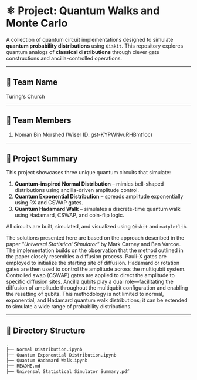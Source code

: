 # ⚛️ Project: Quantum Walks and Monte Carlo 

A collection of quantum circuit implementations designed to simulate **quantum probability distributions** using `Qiskit`. This repository explores quantum analogs of **classical distributions** through clever gate constructions and ancilla-controlled operations.

---

## 🚀   Team Name 

Turing's Church

---

## 🔬   Team Members 

1. Noman Bin Morshed (Wiser ID: gst-KYPWNvuRHBmt1oc)

---

## 🧠 Project Summary

This project showcases three unique quantum circuits that simulate:

1. **Quantum-inspired Normal Distribution** – mimics bell-shaped distributions using ancilla-driven amplitude control.
2. **Quantum Exponential Distribution** – spreads amplitude exponentially using RX and CSWAP gates.
3. **Quantum Hadamard Walk** – simulates a discrete-time quantum walk using Hadamard, CSWAP, and coin-flip logic.

All circuits are built, simulated, and visualized using `Qiskit` and `matplotlib`.

The solutions presented here are based on the approach described in the paper *"Universal Statistical Simulator"* by Mark Carney and Ben Varcoe. The implementation builds on the observation that the method outlined in the paper closely resembles a diffusion process. Pauli-X gates are employed to initialize the starting site of diffusion. Hadamard or rotation gates are then used to control the amplitude across the multiqubit system. Controlled swap (CSWAP) gates are applied to direct the amplitude to specific diffusion sites. Ancilla qubits play a dual role—facilitating the diffusion of amplitude throughout the multiqubit configuration and enabling the resetting of qubits. This methodology is not limited to normal, exponential, and Hadamard quantum walk distributions; it can be extended to simulate a wide range of probability distributions.

---

## 📁 Directory Structure

```bash
.
├── Normal Distribution.ipynb                                                # Quantum Bell/Normal-like Distribution
├── Quantum Exponential Distribution.ipynb                                   # Quantum Exponential Distribution
├── Quantum Hadamard Walk.ipynb                                              # Quantum Hadamard Walk
├── README.md                                                                # Project documentation
├── Universal Statistical Simulator Summary.pdf                              # Paper Summary


